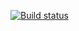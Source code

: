 [![Build status](https://ci.appveyor.com/api/projects/status/8yrtsk3c633os3in/branch/main?svg=true)](https://ci.appveyor.com/project/audov/gradle-patterns-au/branch/main)